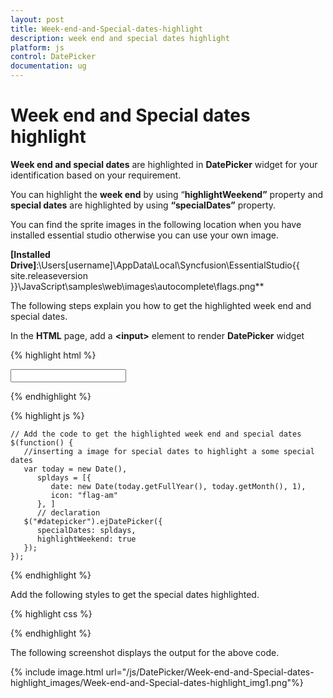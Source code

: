 ```yaml
---
layout: post
title: Week-end-and-Special-dates-highlight
description: week end and special dates highlight
platform: js
control: DatePicker
documentation: ug
---
```


# Week end and Special dates highlight

**Week end and special dates** are highlighted in **DatePicker** widget for your identification based on your requirement.

You can highlight the **week end** by using “**highlightWeekend”** property and **special dates** are highlighted by using **“specialDates”** property.

You can find the sprite images in the following location when you have installed essential studio otherwise you can use your own image.

**[Installed Drive]**:\Users\[username]\AppData\Local\Syncfusion\EssentialStudio\{{ site.releaseversion }}\JavaScript\samples\web\images\autocomplete\flags.png**

The following steps explain you how to get the highlighted week end and special dates.

In the **HTML** page, add a **&lt;input&gt;** element to render **DatePicker** widget


{% highlight html %}

<input id="datepicker" type="text" />
      
{% endhighlight %}
  
{% highlight js %}

    // Add the code to get the highlighted week end and special dates
    $(function() {
       //inserting a image for special dates to highlight a some special dates
       var today = new Date(),
          spldays = [{
             date: new Date(today.getFullYear(), today.getMonth(), 1),
             icon: "flag-am"
          }, ]
          // declaration 
       $("#datepicker").ejDatePicker({
          specialDates: spldays,
          highlightWeekend: true
       });
    });

{% endhighlight %}



Add the following styles to get the special dates highlighted.



{% highlight css %}

<style type="text/css" class="cssStyles">
   .flag .e-image {
       background: url(/images/flags.png) no-repeat left center;
       width: 25px;
       height: 15px;
   }
   .e-datepicker.e-calendar {
       width: 350px;
   }
</style>

{% endhighlight %}



The following screenshot displays the output for the above code.



{% include image.html url="/js/DatePicker/Week-end-and-Special-dates-highlight_images/Week-end-and-Special-dates-highlight_img1.png"%}

